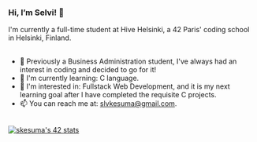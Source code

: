<h3>Hi, I’m Selvi! 👋  </h3>
I'm currently a full-time student at Hive Helsinki, a 42 Paris' coding school in Helsinki, Finland. <br><br>

- 🥰 Previously a Business Administration student, I've always had an interest in coding and decided to go for it! 
- 🌱 I'm currently learning: C language.
- 👻 I'm interested in: Fullstack Web Development, and it is my next learning goal after I have completed the requisite C projects.
- 📫 You can reach me at: slvkesuma@gmail.com. <br><br>

[![skesuma's 42 stats](https://badge42.vercel.app/api/v2/cl3yp3xlg005409l0qm7x9pkt/stats?cursusId=1&coalitionId=56)](https://github.com/JaeSeoKim/badge42)
<!---
miofri/miofri is a ✨ special ✨ repository because its `README.md` (this file) appears on your GitHub profile.
You can click the Preview link to take a look at your changes.
--->
